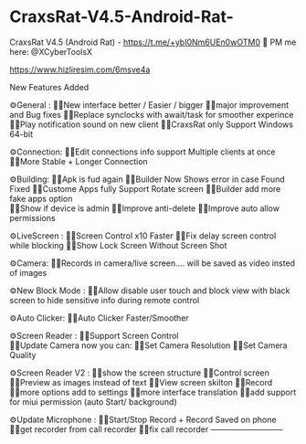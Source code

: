 # CraxsRat-V4.5-Android-Rat-
CraxsRat V4.5 (Android Rat)  - https://t.me/+ybI0Nm6UEn0wOTM0 📮 PM me here: @XCyberToolsX


https://www.hizliresim.com/6msve4a


New Features Added

⚙️General :
🏴‍☠️New interface better / Easier / bigger 
🏴‍☠️major improvement and Bug fixes 
🏴‍☠️Replace synclocks with await/task for smoother experince 
🏴‍☠️Play notification sound on new client
🏴‍☠️CraxsRat only Support Windows 64-bit

⚙️Connection:
🏴‍☠️Edit connections info support Multiple clients at once 
🏴‍☠️More Stable + Longer Connection 

⚙️Building:
🏴‍☠️Apk is fud again 
🏴‍☠️Builder Now Shows error in case Found Fixed
🏴‍☠️Custome Apps fully Support Rotate screen 
🏴‍☠️Builder add more fake apps option  
🏴‍☠️Show if device is admin 
🏴‍☠️Improve anti-delete
🏴‍☠️Improve auto allow permissions

⚙️LiveScreen :
🏴‍☠️Screen Control x10 Faster 
🏴‍☠️Fix delay screen control while blocking
🏴‍☠️Show Lock Screen Without Screen Shot 

⚙️Camera:
🏴‍☠️Records in camera/live screen.... will be saved as video insted of images

⚙️New Block Mode : 
🏴‍☠️Allow disable user touch and block view with black screen to hide sensitive info during remote control 

⚙️Auto Clicker:
🏴‍☠️Auto Clicker Faster/Smoother  

⚙️Screen Reader : 
🏴‍☠️Support Screen Control  
🏴‍☠️Update Camera now you can: 
🏴‍☠️Set Camera Resolution 
🏴‍☠️Set Camera Quality 

⚙️Screen Reader V2 : 
🏴‍☠️show the screen structure
🏴‍☠️Control screen
🏴‍☠️Preview as images instead of text
🏴‍☠️View screen skilton
🏴‍☠️Record
🏴‍☠️more options add to settings
🏴‍☠️more interface translation 
🏴‍☠️add support for miui permission (auto Start/ background)

⚙️Update Microphone : 
🏴‍☠️Start/Stop Record + Record Saved on phone 
🏴‍☠️get recorder from call recorder 
🏴‍☠️fix call recorder 
—————————
